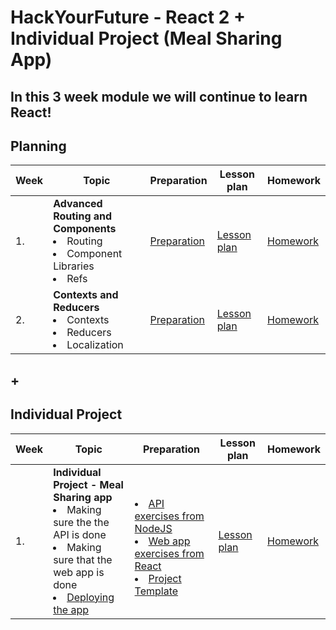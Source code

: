 # HackYourFuture - React 2 + Individual Project (Meal Sharing App)

## In this 3 week module we will continue to learn React!

## Planning

| Week | Topic                                                                                                                | Preparation                         | Lesson plan                         | Homework                      |
| ---- | -------------------------------------------------------------------------------------------------------------------- | ----------------------------------- | ----------------------------------- | ----------------------------- |
| 1.   | **Advanced Routing and Components** <br> <li> Routing <br> <li> Component Libraries <li> Refs                                                                    | [Preparation](week1/preparation.md) | [Lesson plan](week1/lesson-plan.md) | [Homework](week1/homework.md) |
| 2.   | **Contexts and Reducers** <br> <li> Contexts <li> Reducers <li> Localization | [Preparation](week2/preparation.md) | [Lesson plan](week2/lesson-plan.md) | [Homework](week2/homework.md) |

## \+ 
   
## Individual Project
   
| Week | Topic                                                                                                                | Preparation                         | Lesson plan                         | Homework                      |
| ---- | -------------------------------------------------------------------------------------------------------------------- | ----------------------------------- | ----------------------------------- | ----------------------------- |
| 1.   | **Individual Project - Meal Sharing app** <br> <li> Making sure the the API is done <br> <li> Making sure that the web app is done <li> [Deploying the app](https://github.com/HackYourFuture-CPH/hyf-project-template?tab=readme-ov-file#deploying) | <br> <li>  [API exercises from NodeJS](./Meal-sharing/homework.md#nodejs) <br> <li> [Web app exercises from React](./Meal-sharing/homework.md#react-1)  <li>  [Project Template](https://github.com/HackYourFuture-CPH/hyf-project-template) <br> | [Lesson plan](./Meal-sharing/homework.md#meal-sharing-session) | [Homework](./Meal-sharing/homework.md) | 
